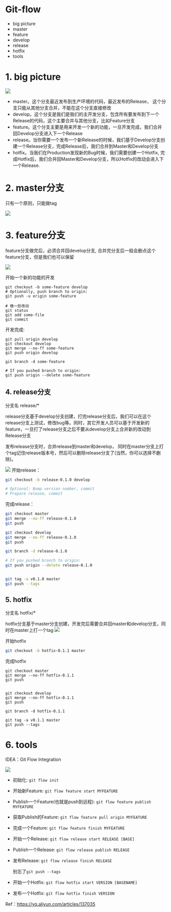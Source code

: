 # Git-flow

* big picture
* master
* feature
* develop
* release
* hotfix
* tools

# 1. big picture

![](/assets/git-flow.png)

* master。这个分支最近发布到生产环境的代码，最近发布的Release， 这个分支只能从其他分支合并，不能在这个分支直接修改
* develop。这个分支是我们是我们的主开发分支，包含所有要发布到下一个Release的代码，这个主要合并与其他分支，比如Feature分支
* feature。这个分支主要是用来开发一个新的功能，一旦开发完成，我们合并回Develop分支进入下一个Release
* release。当你需要一个发布一个新Release的时候，我们基于Develop分支创建一个Release分支，完成Release后，我们合并到Master和Develop分支
* hotfix。当我们在Production发现新的Bug时候，我们需要创建一个Hotfix, 完成Hotfix后，我们合并回Master和Develop分支，所以Hotfix的改动会进入下一个Release.

# 2. master分支

只有一个原则，只能做tag

![](/assets/git-flow2.png)

# 3. feature分支

feature分支做完后，必须合并回develop分支, 合并完分支后一般会删点这个feature分支，但是我们也可以保留

![](/assets/git-flow3.png)

开始一个新的功能的开发
```git
git checkout -b some-feature develop
# Optionally, push branch to origin:
git push -u origin some-feature    

# 做一些改动    
git status
git add some-file
git commit    
```

开发完成:

```git
git pull origin develop
git checkout develop
git merge --no-ff some-feature
git push origin develop

git branch -d some-feature

# If you pushed branch to origin:
git push origin --delete some-feature    
```

## 4. release分支

分支名 release/*


release分支基于develop分支创建，打完release分支后，我们可以在这个release分支上测试，修改bug等。同时，其它开发人员可以基于开发新的feature，一旦打了release分支之后不要从develop分支上合并新的改动到Release分支

发布release分支时，合并release到master和develop， 同时在master分支上打个tag记住release版本号，然后可以删除release分支了(当然，你可以选择不删除)。

![](/assets/git-flow4.png)
开始release：
```sh
git checkout -b release-0.1.0 develop

# Optional: Bump version number, commit
# Prepare release, commit
```

完成release：
```sh
git checkout master
git merge --no-ff release-0.1.0
git push

git checkout develop
git merge --no-ff release-0.1.0
git push

git branch -d release-0.1.0

# If you pushed branch to origin:
git push origin --delete release-0.1.0   


git tag -a v0.1.0 master
git push --tags
```

## 5. hotfix

分支名 hotfix/*

hotfix分支基于master分支创建，开发完后需要合并回master和develop分支，同时在master上打一个tag
![](/assets/git-flow5.png)

开始hotfix
```sh
git checkout -b hotfix-0.1.1 master
```

完成hotfix
```
git checkout master
git merge --no-ff hotfix-0.1.1
git push


git checkout develop
git merge --no-ff hotfix-0.1.1
git push

git branch -d hotfix-0.1.1

git tag -a v0.1.1 master
git push --tags
```

# 6. tools

IDEA：Git Flow Integration

![](/assets/git-flow6.png)

* 初始化: `git flow init`
* 开始新Feature: `git flow feature start MYFEATURE`
* Publish一个Feature(也就是push到远程): `git flow feature publish MYFEATURE`
* 获取Publish的Feature: `git flow feature pull origin MYFEATURE`
* 完成一个Feature: `git flow feature finish MYFEATURE`

* 开始一个Release: `git flow release start RELEASE [BASE]`
* Publish一个Release: `git flow release publish RELEASE`
* 发布Release: `git flow release finish RELEASE`
  
  别忘了`git push --tags`
* 开始一个Hotfix: `git flow hotfix start VERSION [BASENAME]`
* 发布一个Hotfix: `git flow hotfix finish VERSION`

Ref：https://yq.aliyun.com/articles/137035
